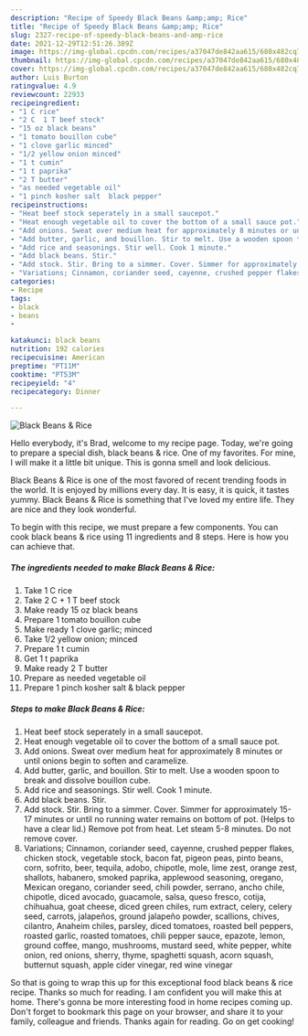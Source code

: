 ```yaml
---
description: "Recipe of Speedy Black Beans &amp;amp; Rice"
title: "Recipe of Speedy Black Beans &amp;amp; Rice"
slug: 2327-recipe-of-speedy-black-beans-and-amp-rice
date: 2021-12-29T12:51:26.389Z
image: https://img-global.cpcdn.com/recipes/a37047de842aa615/680x482cq70/black-beans-rice-recipe-main-photo.jpg
thumbnail: https://img-global.cpcdn.com/recipes/a37047de842aa615/680x482cq70/black-beans-rice-recipe-main-photo.jpg
cover: https://img-global.cpcdn.com/recipes/a37047de842aa615/680x482cq70/black-beans-rice-recipe-main-photo.jpg
author: Luis Burton
ratingvalue: 4.9
reviewcount: 22933
recipeingredient:
- "1 C rice"
- "2 C  1 T beef stock"
- "15 oz black beans"
- "1 tomato bouillon cube"
- "1 clove garlic minced"
- "1/2 yellow onion minced"
- "1 t cumin"
- "1 t paprika"
- "2 T butter"
- "as needed vegetable oil"
- "1 pinch kosher salt  black pepper"
recipeinstructions:
- "Heat beef stock seperately in a small saucepot."
- "Heat enough vegetable oil to cover the bottom of a small sauce pot."
- "Add onions. Sweat over medium heat for approximately 8 minutes or until onions begin to soften and caramelize."
- "Add butter, garlic, and bouillon. Stir to melt. Use a wooden spoon to break and dissolve bouillon cube."
- "Add rice and seasonings. Stir well. Cook 1 minute."
- "Add black beans. Stir."
- "Add stock. Stir. Bring to a simmer. Cover. Simmer for approximately 15-17 minutes or until no running water remains on bottom of pot. (Helps to have a clear lid.) Remove pot from heat. Let steam 5-8 minutes. Do not remove cover."
- "Variations; Cinnamon, coriander seed, cayenne, crushed pepper flakes, chicken stock, vegetable stock, bacon fat, pigeon peas, pinto beans, corn, sofrito, beer, tequila, adobo, chipotle, mole, lime zest, orange zest, shallots, habanero, smoked paprika, applewood seasoning, oregano, Mexican oregano, coriander seed, chili powder, serrano, ancho chile, chipotle, diced avocado, guacamole, salsa, queso fresco, cotija, chihuahua, goat cheese, diced green chiles, rum extract, celery, celery seed, carrots, jalapeños, ground jalapeño powder, scallions, chives, cilantro, Anaheim chiles, parsley, diced tomatoes, roasted bell peppers, roasted garlic, roasted tomatoes, chili pepper sauce, epazote, lemon, ground coffee, mango, mushrooms, mustard seed, white pepper, white onion, red onions, sherry, thyme, spaghetti squash, acorn squash, butternut squash, apple cider vinegar, red wine vinegar"
categories:
- Recipe
tags:
- black
- beans
- 

katakunci: black beans  
nutrition: 192 calories
recipecuisine: American
preptime: "PT11M"
cooktime: "PT53M"
recipeyield: "4"
recipecategory: Dinner

---
```



![Black Beans &amp; Rice](https://img-global.cpcdn.com/recipes/a37047de842aa615/680x482cq70/black-beans-rice-recipe-main-photo.jpg)

Hello everybody, it's Brad, welcome to my recipe page. Today, we're going to prepare a special dish, black beans &amp; rice. One of my favorites. For mine, I will make it a little bit unique. This is gonna smell and look delicious.



Black Beans &amp; Rice is one of the most favored of recent trending foods in the world. It is enjoyed by millions every day. It is easy, it is quick, it tastes yummy. Black Beans &amp; Rice is something that I've loved my entire life. They are nice and they look wonderful.


To begin with this recipe, we must prepare a few components. You can cook black beans &amp; rice using 11 ingredients and 8 steps. Here is how you can achieve that.

<!--inarticleads1-->

##### The ingredients needed to make Black Beans &amp; Rice:

1. Take 1 C rice
1. Take 2 C + 1 T beef stock
1. Make ready 15 oz black beans
1. Prepare 1 tomato bouillon cube
1. Make ready 1 clove garlic; minced
1. Take 1/2 yellow onion; minced
1. Prepare 1 t cumin
1. Get 1 t paprika
1. Make ready 2 T butter
1. Prepare as needed vegetable oil
1. Prepare 1 pinch kosher salt &amp; black pepper




<!--inarticleads2-->

##### Steps to make Black Beans &amp; Rice:

1. Heat beef stock seperately in a small saucepot.
1. Heat enough vegetable oil to cover the bottom of a small sauce pot.
1. Add onions. Sweat over medium heat for approximately 8 minutes or until onions begin to soften and caramelize.
1. Add butter, garlic, and bouillon. Stir to melt. Use a wooden spoon to break and dissolve bouillon cube.
1. Add rice and seasonings. Stir well. Cook 1 minute.
1. Add black beans. Stir.
1. Add stock. Stir. Bring to a simmer. Cover. Simmer for approximately 15-17 minutes or until no running water remains on bottom of pot. (Helps to have a clear lid.) Remove pot from heat. Let steam 5-8 minutes. Do not remove cover.
1. Variations; Cinnamon, coriander seed, cayenne, crushed pepper flakes, chicken stock, vegetable stock, bacon fat, pigeon peas, pinto beans, corn, sofrito, beer, tequila, adobo, chipotle, mole, lime zest, orange zest, shallots, habanero, smoked paprika, applewood seasoning, oregano, Mexican oregano, coriander seed, chili powder, serrano, ancho chile, chipotle, diced avocado, guacamole, salsa, queso fresco, cotija, chihuahua, goat cheese, diced green chiles, rum extract, celery, celery seed, carrots, jalapeños, ground jalapeño powder, scallions, chives, cilantro, Anaheim chiles, parsley, diced tomatoes, roasted bell peppers, roasted garlic, roasted tomatoes, chili pepper sauce, epazote, lemon, ground coffee, mango, mushrooms, mustard seed, white pepper, white onion, red onions, sherry, thyme, spaghetti squash, acorn squash, butternut squash, apple cider vinegar, red wine vinegar




So that is going to wrap this up for this exceptional food black beans &amp; rice recipe. Thanks so much for reading. I am confident you will make this at home. There's gonna be more interesting food in home recipes coming up. Don't forget to bookmark this page on your browser, and share it to your family, colleague and friends. Thanks again for reading. Go on get cooking!

